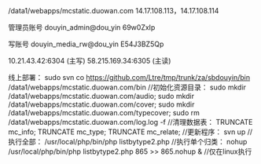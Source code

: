 /data1/webapps/mcstatic.duowan.com 
14.17.108.113，14.17.108.114


管理员账号
douyin_admin@dou_yin
69w0ZxIp

写账号
douyin_media_rw@dou_yin
E54J3BZ5Qp

10.21.43.42:6304  (主写)
58.215.169.34:6305 (主读)



线上部署：
sudo svn co https://github.com/Ltre/tmp/trunk/za/sbdouyin/bin /data1/webapps/mcstatic.duowan.com/bin
//初始化资源目录： sudo mkdir /data1/webapps/mcstatic.duowan.com/audio; sudo mkdir /data1/webapps/mcstatic.duowan.com/cover; sudo mkdir /data1/webapps/mcstatic.duowan.com/typecover; sudo rm /data1/webapps/mcstatic.duowan.com/log.log -f
//清理数据表： TRUNCATE mc_info; TRUNCATE mc_type; TRUNCATE mc_relate; 
//更新程序： svn up
//执行全部： /usr/local/php/bin/php listbytype2.php
//执行单个归类： nohup /usr/local/php/bin/php listbytype2.php 865 >> 865.nohup &
//仅在linux执行
